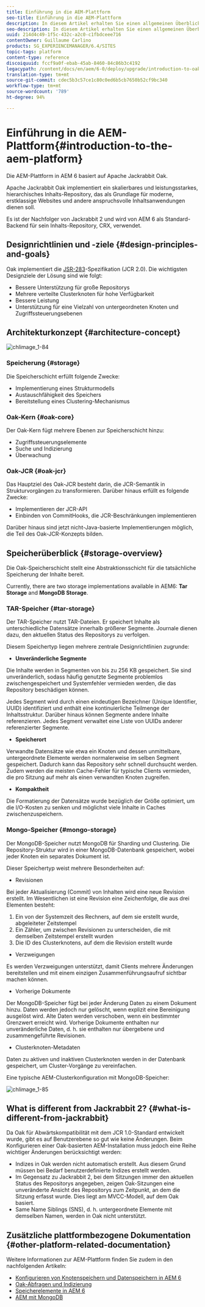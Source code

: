 ```yaml
---
title: Einführung in die AEM-Plattform
seo-title: Einführung in die AEM-Plattform
description: In diesem Artikel erhalten Sie einen allgemeinen Überblick über die AEM-Plattform und ihre wichtigste Komponenten.
seo-description: In diesem Artikel erhalten Sie einen allgemeinen Überblick über die AEM-Plattform und ihre wichtigste Komponenten.
uuid: 214d4c49-1f5c-432c-a2c0-c1fbdceee716
contentOwner: Guillaume Carlino
products: SG_EXPERIENCEMANAGER/6.4/SITES
topic-tags: platform
content-type: reference
discoiquuid: fccf9a0f-ebab-45ab-8460-84c86b3c4192
legacypath: /content/docs/en/aem/6-0/deploy/upgrade/introduction-to-oak
translation-type: tm+mt
source-git-commit: cdec5b3c57ce1c80c0ed6b5cb7650b52cf9bc340
workflow-type: tm+mt
source-wordcount: '789'
ht-degree: 94%

---
```



# Einführung in die AEM-Plattform{#introduction-to-the-aem-platform}

Die AEM-Plattform in AEM 6 basiert auf Apache Jackrabbit Oak.

Apache Jackrabbit Oak implementiert ein skalierbares und leistungsstarkes, hierarchisches Inhalts-Repository, das als Grundlage für moderne, erstklassige Websites und andere anspruchsvolle Inhaltsanwendungen dienen soll.

Es ist der Nachfolger von Jackrabbit 2 und wird von AEM 6 als Standard-Backend für sein Inhalts-Repository, CRX, verwendet.

## Designrichtlinien und -ziele {#design-principles-and-goals}

Oak implementiert die [JSR-283](https://www.day.com/day/en/products/jcr/jsr-283.html)-Spezifikation (JCR 2.0). Die wichtigsten Designziele der Lösung sind wie folgt:

* Bessere Unterstützung für große Repositorys
* Mehrere verteilte Clusterknoten für hohe Verfügbarkeit
* Bessere Leistung
* Unterstützung für eine Vielzahl von untergeordneten Knoten und Zugriffssteuerungsebenen

## Architekturkonzept {#architecture-concept}

![chlimage_1-84](assets/chlimage_1-84.png)

### Speicherung {#storage}

Die Speicherschicht erfüllt folgende Zwecke:

* Implementierung eines Strukturmodells
* Austauschfähigkeit des Speichers
* Bereitstellung eines Clustering-Mechanismus

### Oak-Kern {#oak-core}

Der Oak-Kern fügt mehrere Ebenen zur Speicherschicht hinzu:

* Zugriffssteuerungselemente
* Suche und Indizierung
* Überwachung

### Oak-JCR {#oak-jcr}

Das Hauptziel des Oak-JCR besteht darin, die JCR-Semantik in Strukturvorgängen zu transformieren. Darüber hinaus erfüllt es folgende Zwecke:

* Implementieren der JCR-API
* Einbinden von CommitHooks, die JCR-Beschränkungen implementieren

Darüber hinaus sind jetzt nicht-Java-basierte Implementierungen möglich, die Teil des Oak-JCR-Konzepts bilden.

## Speicherüberblick {#storage-overview}

Die Oak-Speicherschicht stellt eine Abstraktionsschicht für die tatsächliche Speicherung der Inhalte bereit.

Currently, there are two storage implementations available in AEM6: **Tar Storage** and **MongoDB Storage**.

### TAR-Speicher {#tar-storage}

Der TAR-Speicher nutzt TAR-Dateien. Er speichert Inhalte als unterschiedliche Datensätze innerhalb größerer Segmente. Journale dienen dazu, den aktuellen Status des Repositorys zu verfolgen.

Diesem Speichertyp liegen mehrere zentrale Designrichtlinien zugrunde:

* **Unveränderliche Segmente**

Die Inhalte werden in Segmenten von bis zu 256 KB gespeichert. Sie sind unveränderlich, sodass häufig genutzte Segmente problemlos zwischengespeichert und Systemfehler vermieden werden, die das Repository beschädigen können.

Jedes Segment wird durch einen eindeutigen Bezeichner (Unique Identifier, UUID) identifiziert und enthält eine kontinuierliche Teilmenge der Inhaltsstruktur. Darüber hinaus können Segmente andere Inhalte referenzieren. Jedes Segment verwaltet eine Liste von UUIDs anderer referenzierter Segmente.

* **Speicherort**

Verwandte Datensätze wie etwa ein Knoten und dessen unmittelbare, untergeordnete Elemente werden normalerweise im selben Segment gespeichert. Dadurch kann das Repository sehr schnell durchsucht werden. Zudem werden die meisten Cache-Fehler für typische Clients vermieden, die pro Sitzung auf mehr als einen verwandten Knoten zugreifen.

* **Kompaktheit**

Die Formatierung der Datensätze wurde bezüglich der Größe optimiert, um die I/O-Kosten zu senken und möglichst viele Inhalte in Caches zwischenzuspeichern.

### Mongo-Speicher {#mongo-storage}

Der MongoDB-Speicher nutzt MongoDB für Sharding und Clustering. Die Repository-Struktur wird in einer MongoDB-Datenbank gespeichert, wobei jeder Knoten ein separates Dokument ist.

Dieser Speichertyp weist mehrere Besonderheiten auf:

* Revisionen

Bei jeder Aktualisierung (Commit) von Inhalten wird eine neue Revision erstellt. Im Wesentlichen ist eine Revision eine Zeichenfolge, die aus drei Elementen besteht:

1. Ein von der Systemzeit des Rechners, auf dem sie erstellt wurde, abgeleiteter Zeitstempel
1. Ein Zähler, um zwischen Revisionen zu unterscheiden, die mit demselben Zeitstempel erstellt wurden
1. Die ID des Clusterknotens, auf dem die Revision erstellt wurde

* Verzweigungen

Es werden Verzweigungen unterstützt, damit Clients mehrere Änderungen bereitstellen und mit einem einzigen Zusammenführungsaufruf sichtbar machen können.

* Vorherige Dokumente

Der MongoDB-Speicher fügt bei jeder Änderung Daten zu einem Dokument hinzu. Daten werden jedoch nur gelöscht, wenn explizit eine Bereinigung ausgelöst wird. Alte Daten werden verschoben, wenn ein bestimmter Grenzwert erreicht wird. Vorherige Dokumente enthalten nur unveränderliche Daten, d. h. sie enthalten nur übergebene und zusammengeführte Revisionen.

* Clusterknoten-Metadaten

Daten zu aktiven und inaktiven Clusterknoten werden in der Datenbank gespeichert, um Cluster-Vorgänge zu vereinfachen.

Eine typische AEM-Clusterkonfiguration mit MongoDB-Speicher:

![chlimage_1-85](assets/chlimage_1-85.png)

## What is different from Jackrabbit 2? {#what-is-different-from-jackrabbit}

Da Oak für Abwärtskompatibilität mit dem JCR 1.0-Standard entwickelt wurde, gibt es auf Benutzerebene so gut wie keine Änderungen. Beim Konfigurieren einer Oak-basierten AEM-Installation muss jedoch eine Reihe wichtiger Änderungen berücksichtigt werden:

* Indizes in Oak werden nicht automatisch erstellt. Aus diesem Grund müssen bei Bedarf benutzerdefinierte Indizes erstellt werden.
* Im Gegensatz zu Jackrabbit 2, bei dem Sitzungen immer den aktuellen Status des Repositorys angegeben, zeigen Oak-Sitzungen eine unveränderte Ansicht des Repositorys zum Zeitpunkt, an dem die Sitzung erfasst wurde. Dies liegt am MVCC-Modell, auf dem Oak basiert.
* Same Name Siblings (SNS), d. h. untergeordnete Elemente mit demselben Namen, werden in Oak nicht unterstützt.

## Zusätzliche plattformbezogene Dokumentation {#other-platform-related-documentation}

Weitere Informationen zur AEM-Plattform finden Sie zudem in den nachfolgenden Artikeln:

* [Konfigurieren von Knotenspeichern und Datenspeichern in AEM 6](/help/sites-deploying/data-store-config.md)
* [Oak-Abfragen und Indizierung](/help/sites-deploying/queries-and-indexing.md)
* [Speicherelemente in AEM 6](/help/sites-deploying/storage-elements-in-aem-6.md)
* [AEM mit MongoDB](/help/sites-deploying/aem-with-mongodb.md)

